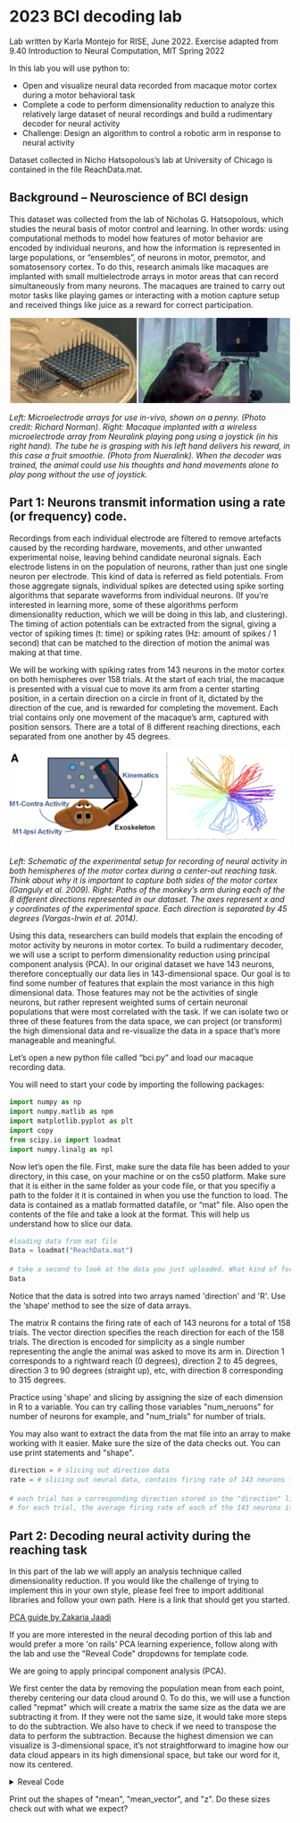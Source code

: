 # 2023 BCI decoding lab
Lab written by Karla Montejo for RISE, June 2022. Exercise adapted from 9.40 Introduction to Neural Computation, MIT Spring 2022

In this lab you will use python to: 

*	Open and visualize neural data recorded from macaque motor cortex during a motor behavioral task
*	Complete a code to perform dimensionality reduction to analyze this relatively large dataset of neural recordings and build a rudimentary decoder for neural activity 
*	Challenge: Design an algorithm to control a robotic arm in response to neural activity

Dataset collected in Nicho Hatsopolous’s lab at University of Chicago is contained in the file ReachData.mat. 

## Background – Neuroscience of BCI design
This dataset was collected from the lab of Nicholas G. Hatsopolous, which studies the neural basis of motor control and learning. In other words: using computational methods to model how features of motor behavior are encoded by individual neurons, and how the information is represented in large populations, or “ensembles”, of neurons in motor, premotor, and somatosensory cortex. To do this, research animals like macaques are implanted with small multielectrode arrays in motor areas that can record simultaneously from many neurons. The macaques are trained to carry out motor tasks like playing games or interacting with a motion capture setup and received things like juice as a reward for correct participation. 

![fig1](fig1.png)

_Left: Microelectrode arrays for use in-vivo, shown on a penny. (Photo credit: Richard Norman).
Right: Macaque implanted with a wireless microelectrode array from Neuralink playing pong using a joystick (in his right hand). The tube he is grasping with his left hand delivers his reward, in this case a fruit smoothie. (Photo from Nueralink). When the decoder was trained, the animal could use his thoughts and hand movements alone to play pong without the use of joystick._

## Part 1: Neurons transmit information using a rate (or frequency) code.

Recordings from each individual electrode are filtered to remove artefacts caused by the recording hardware, movements, and other unwanted experimental noise, leaving behind candidate neuronal signals. Each electrode listens in on the population of neurons, rather than just one single neuron per electrode. This kind of data is referred as field potentials. From those aggregate signals, individual spikes are detected using spike sorting algorithms that separate waveforms from individual neurons. (If you’re interested in learning more, some of these algorithms perform dimensionality reduction, which we will be doing in this lab, and clustering). The timing of action potentials can be extracted from the signal, giving a vector of spiking times (t: time) or spiking rates (Hz: amount of spikes / 1 second) that can be matched to the direction of motion the animal was making at that time. 

We will be working with spiking rates from 143 neurons in the motor cortex on both hemispheres over 158 trials. At the start of each trial, the macaque is presented with a visual cue to move its arm from a center starting position, in a certain direction on a circle in front of it, dictated by the direction of the cue, and is rewarded for completing the movement. Each trial contains only one movement of the macaque’s arm, captured with position sensors. There are a total of 8 different reaching directions, each separated from one another by 45 degrees.

![fig2](fig2.png)

_Left: Schematic of the experimental setup for recording of neural activity in both hemispheres of the motor cortex during a center-out reaching task. Think about why it is important to capture both sides of the motor cortex (Ganguly et al. 2009). Right: Paths of the monkey’s arm during each of the 8 different directions represented in our dataset. The axes represent x and y coordinates of the experimental space. Each direction is separated by 45 degrees (Vargas-Irwin et al. 2014)._

Using this data, researchers can build models that explain the encoding of motor activity by neurons in motor cortex. To build a rudimentary decoder, we will use a script to perform dimensionality reduction using principal component analysis (PCA). In our original dataset we have 143 neurons, therefore conceptually our data lies in 143-dimensional space. Our goal is to find some number of features that explain the most variance in this high dimensional data. Those features may not be the activities of single neurons, but rather represent weighted sums of certain neuronal populations that were most correlated with the task. If we can isolate two or three of these features from the data  space, we can project (or transform) the high dimensional data and re-visualize the data in a space that’s more manageable and meaningful. 

Let’s open a new python file called “bci.py” and load our macaque recording data. 

You will need to start your code by importing the following packages:

```python
import numpy as np
import numpy.matlib as npm
import matplotlib.pyplot as plt
import copy
from scipy.io import loadmat
import numpy.linalg as npl
```

Now let’s open the file. First, make sure the data file has been added to your directory, in this case, on your machine or on the cs50 platform. Make sure that it is either in the same folder as your code file, or that you specifiy a path to the folder it it is contained in when you use the function to load. The data is contained as a matlab formatted datafile, or “mat” file. Also open the contents of the file and take a look at the format. This will help us understand how to slice our data. 

```python
#loading data from mat file
Data = loadmat("ReachData.mat")

# take a second to look at the data you just uploaded. What kind of format is it in? How is the data stored?
Data
```

Notice that the data is sotred into two arrays named 'direction' and 'R'. Use the ‘shape’ method to see the size of data arrays. 

The matrix R contains the firing rate of each of 143 neurons for a total of 158 trials. 
The vector direction specifies the reach direction for each of the 158 trials. The direction is encoded for simplicity as a single number representing the angle the animal was asked to move its arm in. Direction 1 corresponds to a rightward reach (0 degrees), direction 2 to 45 degrees, direction 3 to 90 degrees (straight up), etc, with direction 8 corresponding to 315 degrees. 

Practice using 'shape' and slicing by assigning the size of each dimension in R to a variable. You can try calling those variables "num_neruons" for number of neurons for example, and "num_trials" for number of trials. 

You may also want to extract the data from the mat file into an array to make working with it easier. Make sure the size of the data checks out. You can use print statements and "shape".

```python
direction = # slicing out direction data
rate = # slicing out neural data, contains firing rate of 143 neurons for a total of 158 trials

# each trial has a corresponding direction stored in the "direction" list which should have 158 entries
# for each trial, the average firing rate of each of the 143 neurons is recorded 
```

## Part 2: Decoding neural activity during the reaching task

In this part of the lab we will apply an analysis technique called dimensionality reduction. If you would like the challenge of trying to implement this in your own style, please feel free to import additional libraries and follow your own path. Here is a link that should get you started. 

[PCA guide by Zakaria Jaadi](https://builtin.com/data-science/step-step-explanation-principal-component-analysis#)

If you are more interested in the neural decoding portion of this lab and would prefer a more 'on rails' PCA learning experience, follow along with the lab and use the "Reveal Code" dropdowns for template code. 

We are going to apply principal component analysis (PCA).

We first center the data by removing the population mean from each point, thereby centering our data cloud around 0. To do this, we will use a function called "repmat" which will create a matrix the same size as the data we are subtracting it from. If they were not the same size, it would take more steps to do the subtraction. We also have to check if we need to transpose the data to perform the subtraction. Because the highest dimension we can visualize is 3-dimensional space, it’s not straightforward to imagine how our data cloud appears in its high dimensional space, but take our word for it, now its centered. 

<details>
<summary>Reveal Code</summary>
<pre>
mean = np.mean(rate,axis=1) # 143 dimensional horizontal vector, one mean for each neuron
# then we make an array the same shape as our data of this mean (mean of each neuron repeated for all trials)
mean_vector = npm.repmat(mean, trials,1).T # repeat mean 158 times and take transpose. Need numpy.matlib!
# then we substract the mean from each neuron
# Z will be our centered data variable
Z = # write code to substract the mean from each measurement in each trial 
</pre>
</details>

Print out the shapes of "mean", "mean_vector", and "z". Do these sizes check out with what we expect?








